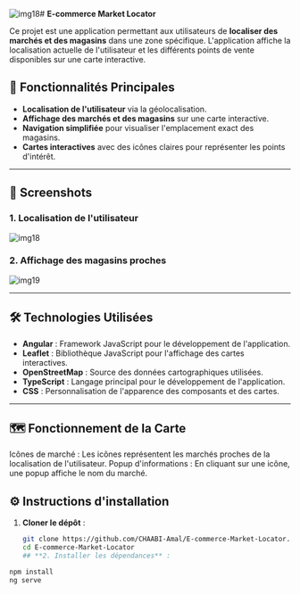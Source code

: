 ![img18](https://github.com/user-attachments/assets/2eb5c10c-abca-46a2-bf3e-bee5f06afad8)# **E-commerce Market Locator**

Ce projet est une application permettant aux utilisateurs de **localiser des marchés et des magasins** dans une zone spécifique. L'application affiche la localisation actuelle de l'utilisateur et les différents points de vente disponibles sur une carte interactive.

## **📌 Fonctionnalités Principales**

- **Localisation de l'utilisateur** via la géolocalisation.
- **Affichage des marchés et des magasins** sur une carte interactive.
- **Navigation simplifiée** pour visualiser l'emplacement exact des magasins.
- **Cartes interactives** avec des icônes claires pour représenter les points d'intérêt.

---

## **📸 Screenshots**

### **1. Localisation de l'utilisateur**  
![img18](https://github.com/user-attachments/assets/48df8053-a5b4-46ed-8a97-133d4e0649e9)

### **2. Affichage des magasins proches**  
![img19](https://github.com/user-attachments/assets/8de9140f-875a-4bf1-8f02-dbb757a96956)

---

## **🛠️ Technologies Utilisées**

- **Angular** : Framework JavaScript pour le développement de l'application.
- **Leaflet** : Bibliothèque JavaScript pour l'affichage des cartes interactives.
- **OpenStreetMap** : Source des données cartographiques utilisées.
- **TypeScript** : Langage principal pour le développement de l'application.
- **CSS** : Personnalisation de l'apparence des composants et des cartes.

---

## **🗺️ Fonctionnement de la Carte**
Icônes de marché : Les icônes représentent les marchés proches de la localisation de l'utilisateur.
Popup d'informations : En cliquant sur une icône, une popup affiche le nom du marché.

## **⚙️ Instructions d'installation**

1. **Cloner le dépôt** :
   ```bash
   git clone https://github.com/CHAABI-Amal/E-commerce-Market-Locator.git
   cd E-commerce-Market-Locator
   ## **2. Installer les dépendances** :
```bash
npm install
ng serve




